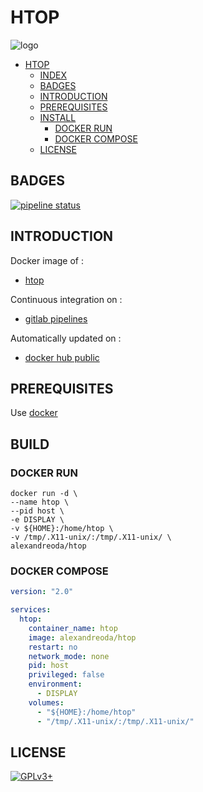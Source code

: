 # HTOP

![logo](https://assets.gitlab-static.net/uploads/-/system/project/avatar/12904452/htop.png)

- [HTOP](#htop)
  - [INDEX](#index)
  - [BADGES](#badges)
  - [INTRODUCTION](#introduction)
  - [PREREQUISITES](#prerequisites)
  - [INSTALL](#install)
    - [DOCKER RUN](#docker-run)
    - [DOCKER COMPOSE](#docker-compose)
  - [LICENSE](#license)

## BADGES

[![pipeline status](https://gitlab.com/oda-alexandre/htop/badges/master/pipeline.svg)](https://gitlab.com/oda-alexandre/htop/commits/master)

## INTRODUCTION

Docker image of :

- [htop](https://hisham.hm/htop)

Continuous integration on :

- [gitlab pipelines](https://gitlab.com/oda-alexandre/htop/pipelines)

Automatically updated on :

- [docker hub public](https://hub.docker.com/r/alexandreoda/htop)

## PREREQUISITES

Use [docker](https://www.docker.com)

## BUILD

### DOCKER RUN

```\
docker run -d \
--name htop \
--pid host \
-e DISPLAY \
-v ${HOME}:/home/htop \
-v /tmp/.X11-unix/:/tmp/.X11-unix/ \
alexandreoda/htop
```

### DOCKER COMPOSE

```yml
version: "2.0"

services:
  htop:
    container_name: htop
    image: alexandreoda/htop
    restart: no
    network_mode: none
    pid: host
    privileged: false
    environment:
      - DISPLAY
    volumes:
      - "${HOME}:/home/htop"
      - "/tmp/.X11-unix/:/tmp/.X11-unix/"
```

## LICENSE

[![GPLv3+](http://gplv3.fsf.org/gplv3-127x51.png)](https://gitlab.com/oda-alexandre/htop/blob/master/LICENSE)
